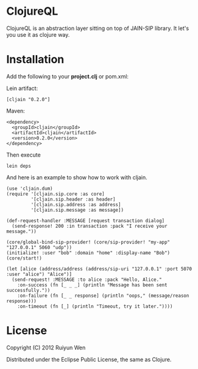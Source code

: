 ClojureQL
=========

ClojureQL is an abstraction layer sitting on top of JAIN-SIP library.
It let's you use it as clojure way.

Installation
============

Add the following to your **project.clj** or pom.xml:

Lein artifact:

    [cljain "0.2.0"]

Maven:

    <dependency>
      <groupId>cljain</groupId>
      <artifactId>cljain</artifactId>
      <version>0.2.0</version>
    </dependency>

Then execute

    lein deps

And here is an example to show how to work with cljain.

    (use 'cljain.dum)
    (require '[cljain.sip.core :as core]
             '[cljain.sip.header :as header]
             '[cljain.sip.address :as address]
             '[cljain.sip.message :as message])

    (def-request-handler :MESSAGE [request transaction dialog]
      (send-response! 200 :in transaction :pack "I receive your message."))

    (core/global-bind-sip-provider! (core/sip-provider! "my-app" "127.0.0.1" 5060 "udp"))
    (initialize! :user "bob" :domain "home" :display-name "Bob")
    (core/start!)

    (let [alice (address/address (address/sip-uri "127.0.0.1" :port 5070 :user "alice") "Alice")]
      (send-request! :MESSAGE :to alice :pack "Hello, Alice."
        :on-success (fn [_ _ _] (println "Message has been sent successfully."))
        :on-failure (fn [_ _ response] (println "oops," (message/reason response)))
        :on-timeout (fn [_] (println "Timeout, try it later."))))

License
=======

Copyright (C) 2012 Ruiyun Wen

Distributed under the Eclipse Public License, the same as Clojure.
